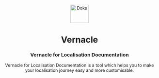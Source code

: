 <p align="center">
  <a href="https://getdoks.org/">
    <img alt="Doks" src="https://doks.netlify.app/doks.svg" width="60">
  </a>
</p>

<h1 align="center">
  Vernacle
</h1>

<h3 align="center">
  Vernacle for Localisation Documentation
</h3>

<p align="center">
  Vernacle for Localisation Documentation is a tool which helps you to make your localisation journey easy and more customisable.
</p>
